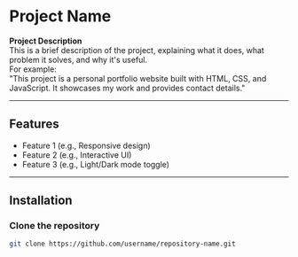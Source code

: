 # Project Name

**Project Description**  
This is a brief description of the project, explaining what it does, what problem it solves, and why it's useful.  
For example:  
"This project is a personal portfolio website built with HTML, CSS, and JavaScript. It showcases my work and provides contact details."

---

## Features

- Feature 1 (e.g., Responsive design)
- Feature 2 (e.g., Interactive UI)
- Feature 3 (e.g., Light/Dark mode toggle)

---

## Installation

### Clone the repository
```bash
git clone https://github.com/username/repository-name.git
